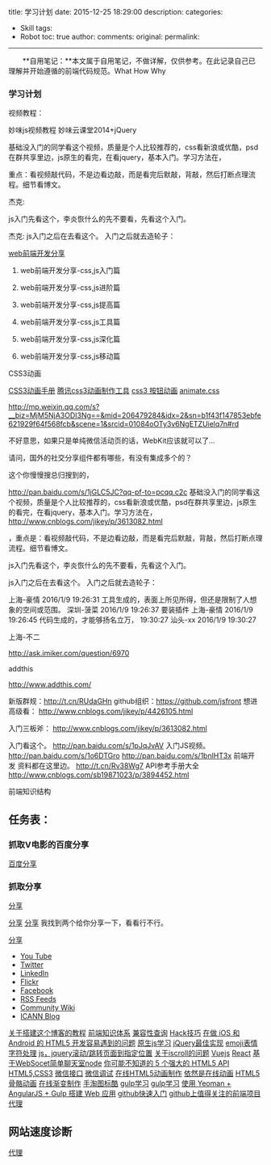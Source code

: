 title: 学习计划
date: 2015-12-25 18:29:00
description: 
categories:
- Skill
tags:
- Robot
toc: true
author:
comments:
original:
permalink: 
---

　　**自用笔记：**本文属于自用笔记，不做详解，仅供参考。在此记录自己已理解并开始遵循的前端代码规范。What How Why
<!-- more -->
[]()

### 学习计划



视频教程：

妙味js视频教程
妙味云课堂2014+jQuery





基础没入门的同学看这个视频，质量是个人比较推荐的，css看新浪或优酷，psd在群共享里边，js原生的看完，在看jquery，基本入门。学习方法在，


重点：看视频敲代码，不是边看边敲，而是看完后默敲，背敲，然后打断点理流程。细节看博文。

杰克:

js入门先看这个，李炎恢什么的先不要看，先看这个入门。

杰克:
js入门之后在去看这个。
入门之后就去造轮子：





[web前端开发分享](http://www.cnblogs.com/jikey/p/3613082.html)

1. web前端开发分享-css,js入门篇

2. web前端开发分享-css,js进阶篇

3. web前端开发分享-css,js提高篇

4. web前端开发分享-css,js工具篇

5. web前端开发分享-css,js深化篇

6. web前端开发分享-css,js移动篇

CSS3动画

[CSS3动画手册](http://isux.tencent.com/css3/index.html)
[腾讯css3动画制作工具](http://isux.tencent.com/css3/tools.html)
[css3 按钮动画](http://fian.my.id/Waves/)
[animate.css](http://daneden.github.io/animate.css/)



http://mp.weixin.qq.com/s?__biz=MjM5NjA3ODI3Ng==&mid=206479284&idx=2&sn=b1f43f147853ebfe621929f64f568fcb&scene=1&srcid=01084oOTy3v6NgETZUielq7n#rd 


不好意思，如果只是单纯微信活动页的话，WebKit应该就可以了…

请问，国外的社交分享组件都有哪些，有没有集成多个的？

这个你慢慢搜总归搜到的，


http://pan.baidu.com/s/1jGLC5JC?qq-pf-to=pcqq.c2c
基础没入门的同学看这个视频，质量是个人比较推荐的，css看新浪或优酷，psd在群共享里边，js原生的看完，在看jquery，基本入门。学习方法在，http://www.cnblogs.com/jikey/p/3613082.html 

 
，重点是：看视频敲代码，不是边看边敲，而是看完后默敲，背敲，然后打断点理流程。细节看博文。

js入门先看这个，李炎恢什么的先不要看，先看这个入门。

js入门之后在去看这个。
入门之后就去造轮子：

上海-豪情 2016/1/9 19:26:31
工具生成的，表面上所见所得，但还是限制了人想象的空间或范围。
深圳-菠菜 2016/1/9 19:26:37
要装插件
上海-豪情 2016/1/9 19:26:45
代码生成的，才能够扬名立万，
19:30:27
汕头-xx 2016/1/9 19:30:27

上海-不二


http://ask.imiker.com/question/6970

addthis

http://www.addthis.com/


新版群规：http://t.cn/RUdaGHn
github组织：https://github.com/jsfront
想进高级看：
http://www.cnblogs.com/jikey/p/4426105.html 


入门三板斧：
http://www.cnblogs.com/jikey/p/3613082.html 


入门看这个。
http://pan.baidu.com/s/1pJqJvAV
入门JS视频。
http://pan.baidu.com/s/1o6DTGro
http://pan.baidu.com/s/1bnlHT3x
前端开发 资料都在这里边。
http://t.cn/Rv38Wg7
API参考手册大全
http://www.cnblogs.com/sb19871023/p/3894452.html 


前端知识结构




## 任务表：

### 抓取V电影的百度分享

[百度分享](http://www.vmovier.com/47885?from=index_new_title)

### 抓取分享

[分享](http://www.jianshu.com/p/98910d1d79d1)


[分享](http://ask.imiker.com/question/6970)
[分享](http://pamorama.net/2014/03/08/when-to-post-facebook-twitter-google-pinterest-linkedin-social-media/)
我找到两个给你分享一下，看看行不行。


[分享](https://www.icann.org/resources/pages/epp-status-codes-2014-06-16-en#OK)


<section class="FooterSocial"><ul><li><a href="http://www.youtube.com/icannnews"><i class="fa fa-youtube"></i>You Tube</a></li><li><a href="https://www.twitter.com/icann"><i class="fa fa-twitter"></i>Twitter</a></li><li><a href="https://www.linkedin.com/company/icann"><i class="fa fa-linkedin"></i>LinkedIn</a></li><li><a href="http://www.flickr.com/photos/icann"><i class="fa fa-flickr"></i>Flickr</a></li><li><a href="http://www.facebook.com/icannorg"><i class="fa fa-facebook"></i>Facebook</a></li><li><a href="/en/news/rss"><i class="fa fa-rss"></i>RSS Feeds</a></li><li><a href="https://community.icann.org"><i class="fa fa-user"></i>Community Wiki</a></li><li><a href="/news/blog"><i class="fa fa-pencil"></i>ICANN Blog </a></li></ul></section>



[关于搭建这个博客的教程](http://ibruce.info/2013/11/22/hexo-your-blog/)
[前端知识体系](http://www.cnblogs.com/sb19871023/p/3894452.html)
[兼容性查询](http://caniuse.com/)
[Hack技巧](http://browserhacks.com/)
[在做 iOS 和 Android 的 HTML5 开发容易遇到的问题](http://www.zhihu.com/question/34556725)
[原生js学习](http://www.fgm.cc/learn/)
[jQuery最佳实现](http://www.jianshu.com/p/ddbfadbb78c4)
[emoji表情字符处理](http://www.bubuko.com/infodetail-1022211.html)
[js，jquery滚动/跳转页面到指定位置](http://senir.blog.163.com/blog/static/10411818320131124250259/)
[关于iscroll的问题](http://www.cnblogs.com/yexiaochai/p/3764503.html)
[Vuejs](http://cn.vuejs.org/guide/instance.html)
[React](https://fakefish.github.io/react-webpack-cookbook/Getting-started.html)
[基于WebSocet简单聊天室node](http://my.oschina.net/lionyang/blog/30410?fromerr=vnpbxFFv)
[你可能不知道的 5 个强大的 HTML5 API](http://www.iteye.com/news/26489)
[HTML5,CSS3](http://thecodeplayer.com/)
[微信接口](http://203.195.235.76/jssdk/)
[微信调试](http://www.jianshu.com/p/8896b676a6d0)
[在线HTML5动画制作](http://aeditor.alloyteam.com/)
[依然是在线动画](http://isux.tencent.com/css3/tools.html)
[HTML5骨骼动画](http://alloyteam.github.io/AlloyStick/)
[在线渐变制作](http://www.colorzilla.com/gradient-editor/)
[手淘图标酷](http://iconfont.cn/collections/show/33)
[gulp学习](http://javascript.ruanyifeng.com/tool/gulp.html)
[gulp学习](http://www.cnblogs.com/2050/p/4198792.html)
[使用 Yeoman + AngularJS + Gulp 搭建 Web 应用](http://www.tuicool.com/articles/Ybu6zan)
[github快速入门](http://www.jianshu.com/p/da9bc509b1d2)
[github上值得关注的前端项目](http://www.jianshu.com/p/6620f3a8ed46)
[代理](https://bluecloud.xyz/)



## 网站速度诊断


[代理](http://tongji.baidu.com/web/18605629/opt/speed?siteId=7979583)